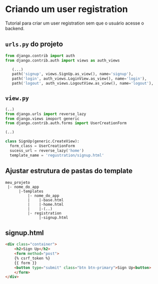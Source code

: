# Criando um user registration 
 
 Tutorial para criar um user registration sem que o usuário acesse o backend.
 
 ## ```urls.py``` do projeto
 
 ``` python
 from django.contrib import auth
 from django.contrib.auth import views as auth_views
 ```
 
 ``` python
  	(...)
    path('signup', views.SignUp.as_view(), name='signup'),
    path('login', auth_views.LoginView.as_view(), name='login'),
    path('logout', auth_views.LogoutView.as_view(), name='logout'),
 ```
 
 
 ## ```view.py``` 

```python
(..)
from django.urls import reverse_lazy
from django.views imoport generic
from django.contrib.auth.forms import UserCreationForm

(..)

class SignUp(generic.CreateView):
  form_class = UserCreationForm
  sucess_url = reverse_lazy('home')
  template_name = 'regustration/signup.html'
```

## Ajustar estrutura de pastas do template
```
meu_projeto
 |- nome_do_app
      |-templates
          |- nome_do_app
          |    |-base.html
          |    |-home.html
          |    |-(..)
          |- registration 
               |-signup.html
```

## signup.html

```html
<div class="container">
    <h2>Sign Up</h2>
    <form method="post">
    {% csrf_token %}
    {{ form }}
    <button type="submit" class="btn btn-primary">Sign Up<button> 
    </form>
</div>
```
 
 
